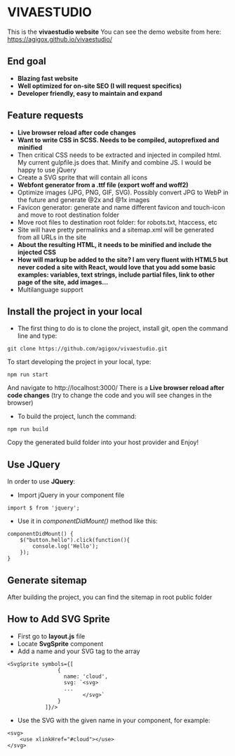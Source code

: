 # VIVAESTUDIO
This is the **vivaestudio website**
You can see the demo website from here: https://agigox.github.io/vivaestudio/

## End goal
- **Blazing fast website**
- **Well optimized for on-site SEO (I will request specifics)**
- **Developer friendly, easy to maintain and expand**

## Feature requests
- **Live browser reload after code changes**
- **Want to write CSS in SCSS. Needs to be compiled, autoprefixed and minified**
- Then critical CSS needs to be extracted and injected in compiled html. My current gulpfile.js does that.
Minify and combine JS. I would be happy to use jQuery
- Create a SVG sprite that will contain all icons
- **Webfont generator from a .ttf file (export woff and woff2)**
- Optimize images (JPG, PNG, GIF, SVG). Possibly convert JPG to WebP in the future and generate @2x and @1x images
- Favicon generator: generate and name different favicon and touch-icon and move to root destination folder
- Move root files to destination root folder: for robots.txt, htaccess, etc
- Site will have pretty permalinks and a sitemap.xml will be generated from all URLs in the site
- **About the resulting HTML, it needs to be minified and include the injected CSS**
- **How will markup be added to the site? I am very fluent with HTML5 but never coded a site with React, would love that you add some basic examples: variables, text strings, include partial files, link to other page of the site, add images...**
- Multilanguage support

## Install the project in your local
- The first thing to do is to clone the project, install git, open the command line and type:
```
git clone https://github.com/agigox/vivaestudio.git
```
To start developing the project in your local, type:
```
npm run start
```
And navigate to http://localhost:3000/
There is a **Live browser reload after code changes** (try to change the code and you will see changes in the browser)
- To build the project, lunch the command:
```
npm run build
```
Copy the generated build folder into your host provider and Enjoy!

## Use JQuery
In order to use **JQuery**:
- Import jQuery in your component file
```
import $ from 'jquery';
```
- Use it in _componentDidMount()_ method like this:
```
componentDidMount() {
    $("button.hello").click(function(){
        console.log('Hello');
    });
}
```
## Generate sitemap
After building the project, you can find the sitemap in root public folder

## How to Add SVG Sprite
- First go to **layout.js** file
- Locate **SvgSprite** component
- Add a name and your SVG tag to the array
```
<SvgSprite symbols={[
                {
                  name: 'cloud',
                  svg: `<svg>
                  ...
                        </svg>`
                }
            ]}/>
```
- Use the SVG with the given name in your component, for example:
```
<svg>
    <use xlinkHref="#cloud"></use>
</svg>
```
